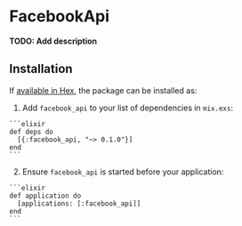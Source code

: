 # FacebookApi

**TODO: Add description**

## Installation

If [available in Hex](https://hex.pm/docs/publish), the package can be installed as:

  1. Add `facebook_api` to your list of dependencies in `mix.exs`:

    ```elixir
    def deps do
      [{:facebook_api, "~> 0.1.0"}]
    end
    ```

  2. Ensure `facebook_api` is started before your application:

    ```elixir
    def application do
      [applications: [:facebook_api]]
    end
    ```

